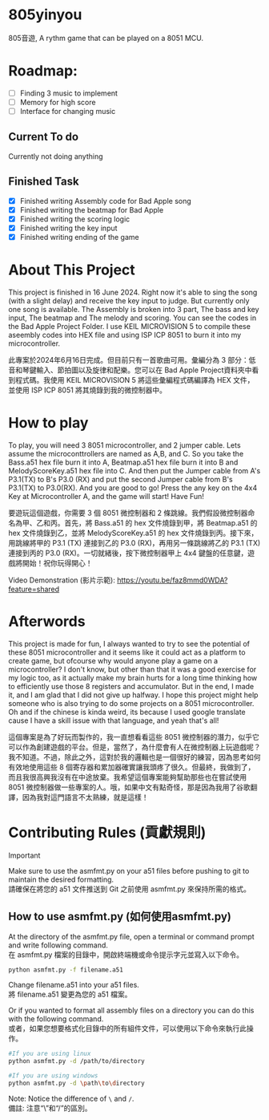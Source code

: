 # 805yinyou

805音遊, A rythm game that can be played on a 8051 MCU.

# Roadmap:

- [ ] Finding 3 music to implement
- [ ] Memory for high score
- [ ] Interface for changing music

## Current To do
Currently not doing anything

## Finished Task
- [x] Finished writing Assembly code for Bad Apple song
- [x] Finished writing the beatmap for Bad Apple
- [x] Finished writing the scoring logic
- [x] Finished writing the key input
- [x] Finished writing ending of the game

# About This Project

This project is finished in 16 June 2024. Right now it's able to sing the song (with a slight delay) and receive the key input to judge. But currently only one song is available. The Assembly is broken into 3 part, The bass and key input, The beatmap and The melody and scoring. You can see the codes in the Bad Apple Project Folder. I use KEIL MICROVISION 5 to compile these aseembly codes into HEX file and using ISP ICP 8051 to burn it into my microcontroller.

此專案於2024年6月16日完成。但目前只有一首歌曲可用。彙編分為 3 部分：低音和琴鍵輸入、節拍圖以及旋律和配樂。您可以在 Bad Apple Project資料夾中看到程式碼。我使用 KEIL MICROVISION 5 將這些彙編程式碼編譯為 HEX 文件，並使用 ISP ICP 8051 將其燒錄到我的微控制器中。

# How to play

To play, you will need 3 8051 microcontroller, and 2 jumper cable. Lets assume the microconttrollers are named as A,B, and C. So you take the Bass.a51 hex file burn it into A, Beatmap.a51 hex file burn it into B and MelodyScoreKey.a51 hex file into C. And then put the Jumper cable from A's P3.1(TX) to B's P3.0 (RX) and  put the second Jumper cable from B's P3.1(TX) to P3.0(RX). And you are good to go! Press the any key on the 4x4 Key at Microcontroller A, and the game will start! Have Fun!

要遊玩這個遊戲，你需要 3 個 8051 微控制器和 2 條跳線。我們假設微控制器命名為甲、乙和丙。首先，將 Bass.a51 的 hex 文件燒錄到甲，將 Beatmap.a51 的 hex 文件燒錄到乙，並將 MelodyScoreKey.a51 的 hex 文件燒錄到丙。接下來，用跳線將甲的 P3.1 (TX) 連接到乙的 P3.0 (RX)，再用另一條跳線將乙的 P3.1 (TX) 連接到丙的 P3.0 (RX)。一切就緒後，按下微控制器甲上 4x4 鍵盤的任意鍵，遊戲將開始！祝你玩得開心！

Video Demonstration (影片示範): https://youtu.be/faz8mmd0WDA?feature=shared

# Afterwords
This project is made for fun, I always wanted to try to see the potential of these 8051 microcontroller and it seems like it could act as a platform to create game, but ofcourse why would anyone play a game on a microcontroller? I don't know, but other than that it was a good exercise for my logic too, as it actually make my brain hurts for a long time thinking how to efficiently use those 8 registers and accumulator. But in the end, I made it, and I am glad that I did not give up halfway. I hope this project might help someone who is also trying to do some projects on a 8051 microcontroller. Oh and if the chinese is kinda weird, its because I used google translate cause I have a skill issue with that language, and yeah that's all! 

這個專案是為了好玩而製作的，我一直想看看這些 8051 微控制器的潛力，似乎它可以作為創建遊戲的平台。但是，當然了，為什麼會有人在微控制器上玩遊戲呢？我不知道。不過，除此之外，這對於我的邏輯也是一個很好的練習，因為思考如何有效地使用這些 8 個寄存器和累加器確實讓我頭疼了很久。但最終，我做到了，而且我很高興我沒有在中途放棄。我希望這個專案能夠幫助那些也在嘗試使用 8051 微控制器做一些專案的人。哦，如果中文有點奇怪，那是因為我用了谷歌翻譯，因為我對這門語言不太熟練，就是這樣！

# Contributing Rules (貢獻規則)

> [!IMPORTANT]
> Make sure to use the asmfmt.py on your a51 files before pushing to git to maintain the desired formatting.\
> 請確保在將您的 a51 文件推送到 Git 之前使用 asmfmt.py 來保持所需的格式。

## How to use asmfmt.py (如何使用asmfmt.py)

At the directory of the asmfmt.py file, open a terminal or command prompt and write following command.\
在 asmfmt.py 檔案的目錄中，開啟終端機或命令提示字元並寫入以下命令。

```bash
python asmfmt.py -f filename.a51
```

Change filename.a51 into your a51 files.\
將 filename.a51 變更為您的 a51 檔案。

Or if you wanted to format all assembly files on a directory you can do this with the following command.\
或者，如果您想要格式化目錄中的所有組件文件，可以使用以下命令來執行此操作。

```bash
#If you are using linux
python asmfmt.py -d /path/to/directory

#If you are using windows
python asmfmt.py -d \path\to\directory
```

Note: Notice the difference of `\` and `/`.\
備註: 注意“\”和“/”的區別。
